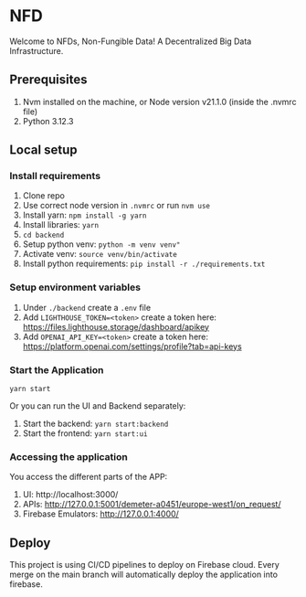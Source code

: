 # NFD

Welcome to NFDs, Non-Fungible Data!
A Decentralized Big Data Infrastructure.

## Prerequisites

1. Nvm installed on the machine, or Node version v21.1.0 (inside the .nvmrc file)
2. Python 3.12.3

## Local setup

### Install requirements

1. Clone repo
2. Use correct node version in `.nvmrc` or run `nvm use`
3. Install yarn: `npm install -g yarn`
4. Install libraries: `yarn`
5. `cd backend`
6. Setup python venv: `python -m venv venv"`
7. Activate venv: `source venv/bin/activate`
8. Install python requirements: `pip install -r ./requirements.txt`

### Setup environment variables

1. Under `./backend` create a `.env` file
2. Add `LIGHTHOUSE_TOKEN=<token>` create a token here: https://files.lighthouse.storage/dashboard/apikey
3. Add `OPENAI_API_KEY=<token>` create a token here: https://platform.openai.com/settings/profile?tab=api-keys

### Start the Application

`yarn start`

Or you can run the UI and Backend separately:

1. Start the backend: `yarn start:backend`
2. Start the frontend: `yarn start:ui`

### Accessing the application

You access the different parts of the APP:

1. UI: http://localhost:3000/
2. APIs: http://127.0.0.1:5001/demeter-a0451/europe-west1/on_request/
3. Firebase Emulators: http://127.0.0.1:4000/

## Deploy

This project is using CI/CD pipelines to deploy on Firebase cloud.
Every merge on the main branch will automatically deploy the application into firebase.
